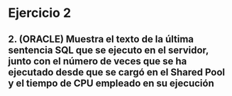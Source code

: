 # Ejercicio 2

## 2. (ORACLE) Muestra el texto de la última sentencia SQL que se ejecuto en el servidor, junto con el número de veces que se ha ejecutado desde que se cargó en el Shared Pool y el tiempo de CPU empleado en su ejecución
